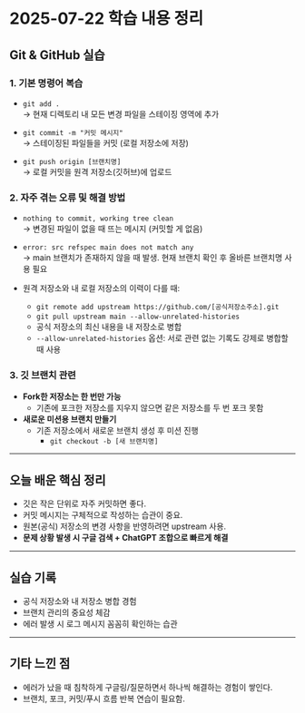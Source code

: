 # 2025-07-22 학습 내용 정리

## Git & GitHub 실습

### 1. 기본 명령어 복습
- `git add .`  
  → 현재 디렉토리 내 모든 변경 파일을 스테이징 영역에 추가

- `git commit -m "커밋 메시지"`  
  → 스테이징된 파일들을 커밋 (로컬 저장소에 저장)

- `git push origin [브랜치명]`  
  → 로컬 커밋을 원격 저장소(깃허브)에 업로드

### 2. 자주 겪는 오류 및 해결 방법
- `nothing to commit, working tree clean`  
  → 변경된 파일이 없을 때 뜨는 메시지 (커밋할 게 없음)

- `error: src refspec main does not match any`  
  → main 브랜치가 존재하지 않을 때 발생. 현재 브랜치 확인 후 올바른 브랜치명 사용 필요

- 원격 저장소와 내 로컬 저장소의 이력이 다를 때:
  - `git remote add upstream https://github.com/[공식저장소주소].git`
  - `git pull upstream main --allow-unrelated-histories`
  - 공식 저장소의 최신 내용을 내 저장소로 병합  
  - `--allow-unrelated-histories` 옵션: 서로 관련 없는 기록도 강제로 병합할 때 사용

### 3. 깃 브랜치 관련
- **Fork한 저장소는 한 번만 가능**  
  - 기존에 포크한 저장소를 지우지 않으면 같은 저장소를 두 번 포크 못함
- **새로운 미션용 브랜치 만들기**
  - 기존 저장소에서 새로운 브랜치 생성 후 미션 진행
    - `git checkout -b [새 브랜치명]`

---

## 오늘 배운 핵심 정리

- 깃은 작은 단위로 자주 커밋하면 좋다.
- 커밋 메시지는 구체적으로 작성하는 습관이 중요.
- 원본(공식) 저장소의 변경 사항을 반영하려면 upstream 사용.
- **문제 상황 발생 시 구글 검색 + ChatGPT 조합으로 빠르게 해결**

---

## 실습 기록
- 공식 저장소와 내 저장소 병합 경험
- 브랜치 관리의 중요성 체감
- 에러 발생 시 로그 메시지 꼼꼼히 확인하는 습관

---

## 기타 느낀 점
- 에러가 났을 때 침착하게 구글링/질문하면서 하나씩 해결하는 경험이 쌓인다.
- 브랜치, 포크, 커밋/푸시 흐름 반복 연습이 필요함.
